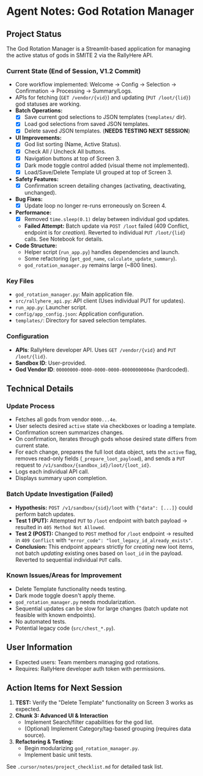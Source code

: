 # Agent Notes: God Rotation Manager

## Project Status

The God Rotation Manager is a Streamlit-based application for managing the active status of gods in SMITE 2 via the RallyHere API.

### Current State (End of Session, V1.2 Commit)
- Core workflow implemented: Welcome -> Config -> Selection -> Confirmation -> Processing -> Summary/Logs.
- APIs for fetching (`GET /vendor/{vid}`) and updating (`PUT /loot/{lid}`) god statuses are working.
- **Batch Operations:**
    - [x] Save current god selections to JSON templates (`templates/` dir).
    - [x] Load god selections from saved JSON templates.
    - [x] Delete saved JSON templates. (**NEEDS TESTING NEXT SESSION**)
- **UI Improvements:**
    - [x] God list sorting (Name, Active Status).
    - [x] Check All / Uncheck All buttons.
    - [x] Navigation buttons at top of Screen 3.
    - [x] Dark mode toggle control added (visual theme not implemented).
    - [x] Load/Save/Delete Template UI grouped at top of Screen 3.
- **Safety Features:**
    - [x] Confirmation screen detailing changes (activating, deactivating, unchanged).
- **Bug Fixes:**
    - [x] Update loop no longer re-runs erroneously on Screen 4.
- **Performance:**
    - [x] Removed `time.sleep(0.1)` delay between individual god updates.
    - **Failed Attempt:** Batch update via `POST /loot` failed (409 Conflict, endpoint is for *creation*). Reverted to individual `PUT /loot/{lid}` calls. See Notebook for details.
- **Code Structure:**
    - Helper script (`run_app.py`) handles dependencies and launch.
    - Some refactoring (`get_god_name`, `calculate_update_summary`).
    - `god_rotation_manager.py` remains large (~800 lines).

### Key Files
- `god_rotation_manager.py`: Main application file.
- `src/rallyhere_api.py`: API client (Uses individual PUT for updates).
- `run_app.py`: Launcher script.
- `config/app_config.json`: Application configuration.
- `templates/`: Directory for saved selection templates.

### Configuration
- **APIs**: RallyHere developer API. Uses `GET /vendor/{vid}` and `PUT /loot/{lid}`.
- **Sandbox ID**: User-provided.
- **God Vendor ID**: `00000000-0000-0000-0000-00000000004e` (hardcoded).

## Technical Details

### Update Process
- Fetches all gods from vendor `0000...4e`.
- User selects desired `active` state via checkboxes or loading a template.
- Confirmation screen summarizes changes.
- On confirmation, iterates through gods whose desired state differs from current state.
- For each change, prepares the full loot data object, sets the `active` flag, removes read-only fields (`_prepare_loot_payload`), and sends a `PUT` request to `/v1/sandbox/{sandbox_id}/loot/{loot_id}`.
- Logs each individual API call.
- Displays summary upon completion.

### Batch Update Investigation (Failed)
- **Hypothesis:** `POST /v1/sandbox/{sid}/loot` with `{"data": [...]}` could perform batch updates.
- **Test 1 (PUT):** Attempted `PUT` to `/loot` endpoint with batch payload -> resulted in `405 Method Not Allowed`.
- **Test 2 (POST):** Changed to `POST` method for `/loot` endpoint -> resulted in `409 Conflict` with `"error_code": "loot_legacy_id_already_exists"`. 
- **Conclusion:** This endpoint appears strictly for *creating* new loot items, not batch *updating* existing ones based on `loot_id` in the payload. Reverted to sequential individual `PUT` calls.

### Known Issues/Areas for Improvement
- Delete Template functionality needs testing.
- Dark mode toggle doesn't apply theme.
- `god_rotation_manager.py` needs modularization.
- Sequential updates can be slow for large changes (batch update not feasible with known endpoints).
- No automated tests.
- Potential legacy code (`src/chest_*.py`).

## User Information
- Expected users: Team members managing god rotations.
- Requires: RallyHere developer auth token with permissions.

## Action Items for Next Session

1.  **TEST:** Verify the "Delete Template" functionality on Screen 3 works as expected.
2.  **Chunk 3: Advanced UI & Interaction**
    *   Implement Search/filter capabilities for the god list.
    *   (Optional) Implement Category/tag-based grouping (requires data source).
3.  **Refactoring & Testing:**
    *   Begin modularizing `god_rotation_manager.py`.
    *   Implement basic unit tests.

See `.cursor/notes/project_checklist.md` for detailed task list. 
